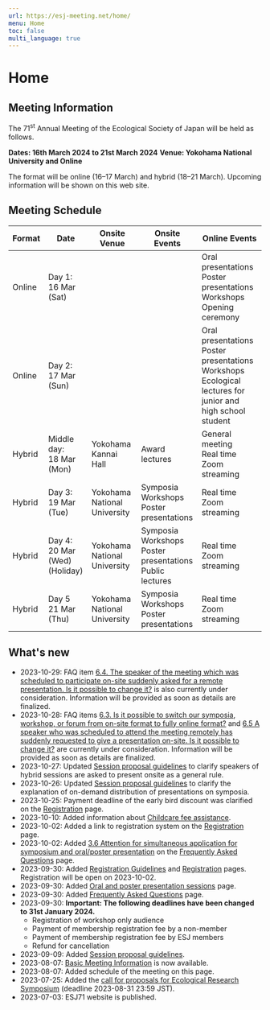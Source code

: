 ```yaml
---
url: https://esj-meeting.net/home/
menu: Home
toc: false
multi_language: true
---
```


# Home

## Meeting Information

The 71<sup>st</sup> Annual Meeting of the Ecological Society of Japan will be held as follows.

**Dates: 16th March 2024 to 21st March 2024**
**Venue: Yokohama National University and Online**

The format will be online (16–17 March) and hybrid (18–21 March).
Upcoming information will be shown on this web site.

## Meeting Schedule

| Format | Date                                | Onsite Venue                 | Onsite Events                                                    | Online Events                                                                                                     |
| ------ | ----------------------------------- | ---------------------------- | ---------------------------------------------------------------- | ----------------------------------------------------------------------------------------------------------------- |
| Online | Day 1:<br>16 Mar (Sat)              |                              |                                                                  | Oral presentations<br>Poster presentations<br>Workshops<br>Opening ceremony                                       |
| Online | Day 2:<br>17 Mar (Sun)              |                              |                                                                  | Oral presentations<br>Poster presentations<br>Workshops<br>Ecological lectures for junior and high school student |
| Hybrid | Middle day:<br>18 Mar (Mon)         | Yokohama Kannai Hall         | Award lectures                                                   | General meeting<br>Real time Zoom streaming                                                                       |
| Hybrid | Day 3:<br>19 Mar (Tue)              | Yokohama National University | Symposia<br>Workshops<br>Poster presentations                    | Real time Zoom streaming                                                                                          |
| Hybrid | Day 4:<br>20 Mar (Wed)<br>(Holiday) | Yokohama National University | Symposia<br>Workshops<br>Poster presentations<br>Public lectures | Real time Zoom streaming                                                                                          |
| Hybrid | Day 5<br>21 Mar (Thu)               | Yokohama National University | Symposia<br>Workshops<br>Poster presentations                    | Real time Zoom streaming                                                                                          |

## What's new

* 2023-10-29: FAQ item [6.4. The speaker of the meeting which was scheduled to participate on-site suddenly asked for a remote presentation. Is it possible to change it?](faq#The_speaker_of_the_meeting_which_was_scheduled_to_participate_on-site_suddenly_asked_for_a_remote_presentation_Is_it_possible_to_change_it) is also currently under consideration. Information will be provided as soon as details are finalized.
* 2023-10-28: FAQ items [6.3. Is it possible to switch our symposia, workshop, or forum from on-site format to fully online format?](faq#Is_it_possible_to_switch_our_symposia_workshop_or_forum_from_on-site_format_to_fully_online_format) and [6.5 A speaker who was scheduled to attend the meeting remotely has suddenly requested to give a presentation on-site. Is it possible to change it?](faq#A_speaker_who_was_scheduled_to_attend_the_meeting_remotely_has_suddenly_requested_to_give_a_presentation_on-site_Is_it_possible_to_change_it) are currently under consideration. Information will be provided as soon as details are finalized.
* 2023-10-27: Updated [Session proposal guidelines](session_proposal_guidelines) to clarify speakers of hybrid sessions are asked to present onsite as a general rule.
* 2023-10-26: Updated [Session proposal guidelines](session_proposal_guidelines#CALL_FOR_SYMPOSIA) to clarify the explanation of on-demand distribution of presentations on symposia.
* 2023-10-25: Payment deadline of the early bird discount was clarified on the [Registration](registration) page.
* 2023-10-10: Added information about [Childcare fee assistance](childcare).
* 2023-10-02: Added a link to registration system on the [Registration](registration) page.
* 2023-10-02: Added [3.6 Attention for simultaneous application for symposium and oral/poster presentation](faq#I_would_like_to_give_a_presentation_at_the_symposium_Can_I_also_apply_for_the_oral_or_poster_presentation_to_have_a_presentation_in_case_my_proposal_for_the_symposium_is_not_accepted) on the [Frequently Asked Questions](faq) page.
* 2023-09-30: Added [Registration Guidelines](registration_guidelines) and [Registration](registration) pages. Registration will be open on 2023-10-02.
* 2023-09-30: Added [Oral and poster presentation sessions](oral_and_poster_sessions) page.
* 2023-09-30: Added [Frequently Asked Questions](faq) page.
* 2023-09-30: **Important: The following deadlines have been changed to 31st January 2024.**
    * Registration of workshop only audience
    * Payment of membership registration fee by a non-member
    * Payment of membership registration fee by ESJ members
    * Refund for cancellation
* 2023-09-09: Added [Session proposal guidelines](session_proposal_guidelines).
* 2023-08-07: [Basic Meeting Information](basic_information) is now available.
* 2023-08-07: Added schedule of the meeting on this page.
* 2023-07-25: Added the [call for proposals for Ecological Research Symposium](er_symposium) (deadline 2023-08-31 23:59 JST).
* 2023-07-03: ESJ71 website is published.
